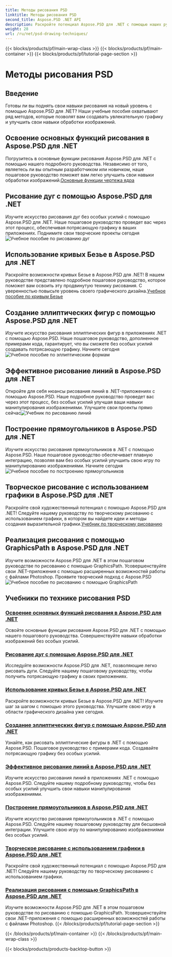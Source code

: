 ```yaml
---
title: Методы рисования PSD
linktitle: Методы рисования PSD
second_title: Aspose.PSD .NET API
description: Раскройте потенциал Aspose.PSD для .NET с помощью наших руководств! Овладейте основными функциями рисования, создавайте потрясающую графику и совершенствуйте свои навыки манипулирования изображениями.
weight: 28
url: /ru/net/psd-drawing-techniques/
---
```


{{< blocks/products/pf/main-wrap-class >}}
{{< blocks/products/pf/main-container >}}
{{< blocks/products/pf/tutorial-page-section >}}

# Методы рисования PSD


## Введение

Готовы ли вы поднять свои навыки рисования на новый уровень с помощью Aspose.PSD для .NET? Наши учебные пособия охватывают ряд методов, которые позволят вам создавать увлекательную графику и улучшить свои навыки обработки изображений.

## Освоение основных функций рисования в Aspose.PSD для .NET

 Погрузитесь в основные функции рисования Aspose.PSD для .NET с помощью нашего подробного руководства. Независимо от того, являетесь ли вы опытным разработчиком или новичком, наше пошаговое руководство поможет вам легко улучшить свои навыки обработки изображений.[Основные функции чертежа ядра](./mastering-core-drawing-features/)

## Рисование дуг с помощью Aspose.PSD для .NET

 Изучите искусство рисования дуг без особых усилий с помощью Aspose.PSD для .NET. Наше пошаговое руководство проведет вас через этот процесс, обеспечивая потрясающую графику в ваших приложениях. Поднимите свои творческие проекты сегодня![Учебное пособие по рисованию дуг](./drawing-arcs/)

## Использование кривых Безье в Aspose.PSD для .NET

 Раскройте возможности кривых Безье в Aspose.PSD для .NET! В нашем руководстве представлено подробное пошаговое руководство, которое поможет вам освоить эту продвинутую технику рисования. С уверенностью повысьте уровень своего графического дизайна.[Учебное пособие по кривым Безье](./utilizing-bezier-curves/)

## Создание эллиптических фигур с помощью Aspose.PSD для .NET

 Изучите искусство рисования эллиптических фигур в приложениях .NET с помощью Aspose.PSD. Наше пошаговое руководство, дополненное примерами кода, гарантирует, что вы сможете без особых усилий создавать потрясающую графику. Начните сегодня![Учебное пособие по эллиптическим формам](./creating-elliptical-shapes/)

## Эффективное рисование линий в Aspose.PSD для .NET

 Откройте для себя нюансы рисования линий в .NET-приложениях с помощью Aspose.PSD. Наше подробное руководство проведет вас через этот процесс, без особых усилий улучшая ваши навыки манипулирования изображениями. Улучшите свои проекты прямо сейчас![Учебник по рисованию линий](./drawing-lines-effectively/)

## Построение прямоугольников в Aspose.PSD для .NET

Изучите искусство рисования прямоугольников в .NET с помощью Aspose.PSD. Наше пошаговое руководство обеспечивает плавную интеграцию, позволяя вам без особых усилий улучшить свою игру по манипулированию изображениями. Начните сегодня![Учебное пособие по построению прямоугольников](./constructing-rectangles/)

## Творческое рисование с использованием графики в Aspose.PSD для .NET

 Раскройте свой художественный потенциал с помощью Aspose.PSD для .NET! Следуйте нашему руководству по творческому рисованию с использованием графики, в котором вы найдете идеи и методы создания выразительной графики.[Учебник по творческому рисованию](./creative-drawing-using-graphics/)

## Реализация рисования с помощью GraphicsPath в Aspose.PSD для .NET

 Изучите возможности Aspose.PSD для .NET в этом пошаговом руководстве по рисованию с помощью GraphicsPath. Усовершенствуйте свои .NET-приложения с помощью расширенных возможностей работы с файлами Photoshop. Проявите творческий подход с Aspose.PSD![Учебное пособие по рисованию с помощью GraphicsPath](./implementing-drawing-with-graphicspath/)

## Учебники по технике рисования PSD
### [Освоение основных функций рисования в Aspose.PSD для .NET](./mastering-core-drawing-features/)
Освойте основные функции рисования Aspose.PSD для .NET с помощью нашего пошагового руководства. Совершенствуйте навыки обработки изображений без особых усилий.
### [Рисование дуг с помощью Aspose.PSD для .NET](./drawing-arcs/)
Исследуйте возможности Aspose.PSD для .NET, позволяющие легко рисовать дуги. Следуйте нашему пошаговому руководству, чтобы получить потрясающую графику в своих приложениях.
### [Использование кривых Безье в Aspose.PSD для .NET](./utilizing-bezier-curves/)
Раскройте возможности кривых Безье в Aspose.PSD для .NET! Изучите шаг за шагом с помощью этого руководства. Улучшите свою игру в области графического дизайна уже сегодня.
### [Создание эллиптических фигур с помощью Aspose.PSD для .NET](./creating-elliptical-shapes/)
Узнайте, как рисовать эллиптические фигуры в .NET с помощью Aspose.PSD. Пошаговое руководство с примерами кода. Создавайте потрясающую графику без особых усилий.
### [Эффективное рисование линий в Aspose.PSD для .NET](./drawing-lines-effectively/)
Изучите искусство рисования линий в приложениях .NET с помощью Aspose.PSD. Следуйте нашему подробному руководству, чтобы без особых усилий улучшить свои навыки манипулирования изображениями.
### [Построение прямоугольников в Aspose.PSD для .NET](./constructing-rectangles/)
Изучите искусство рисования прямоугольников в .NET с помощью Aspose.PSD. Следуйте нашему пошаговому руководству для бесшовной интеграции. Улучшите свою игру по манипулированию изображениями без особых усилий.
### [Творческое рисование с использованием графики в Aspose.PSD для .NET](./creative-drawing-using-graphics/)
Раскройте свой художественный потенциал с помощью Aspose.PSD для .NET! Следуйте нашему руководству по творческому рисованию с использованием графики.
### [Реализация рисования с помощью GraphicsPath в Aspose.PSD для .NET](./implementing-drawing-with-graphicspath/)
Изучите возможности Aspose.PSD для .NET в этом пошаговом руководстве по рисованию с помощью GraphicsPath. Усовершенствуйте свои .NET-приложения с помощью расширенных возможностей работы с файлами Photoshop.
{{< /blocks/products/pf/tutorial-page-section >}}

{{< /blocks/products/pf/main-container >}}
{{< /blocks/products/pf/main-wrap-class >}}

{{< blocks/products/products-backtop-button >}}
